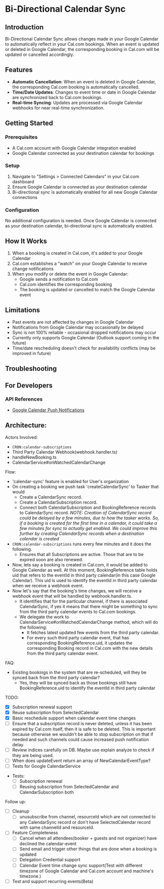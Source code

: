 # Bi-Directional Calendar Sync

## Introduction
Bi-Directional Calendar Sync allows changes made in your Google Calendar to automatically reflect in your Cal.com bookings. When an event is updated or deleted in Google Calendar, the corresponding booking in Cal.com will be updated or cancelled accordingly.

## Features
- **Automatic Cancellation**: When an event is deleted in Google Calendar, the corresponding Cal.com booking is automatically cancelled.
- **Time/Date Updates**: Changes to event time or date in Google Calendar are synchronized back to Cal.com bookings.
- **Real-time Syncing**: Updates are processed via Google Calendar webhooks for near real-time synchronization.

## Getting Started

### Prerequisites
- A Cal.com account with Google Calendar integration enabled
- Google Calendar connected as your destination calendar for bookings

### Setup
1. Navigate to "Settings > Connected Calendars" in your Cal.com dashboard
2. Ensure Google Calendar is connected as your destination calendar
3. Bi-directional sync is automatically enabled for all new Google Calendar connections

### Configuration
No additional configuration is needed. Once Google Calendar is connected as your destination calendar, bi-directional sync is automatically enabled.

## How It Works
1. When a booking is created in Cal.com, it's added to your Google Calendar
2. Cal.com establishes a "watch" on your Google Calendar to receive change notifications
3. When you modify or delete the event in Google Calendar:
   - Google sends a notification to Cal.com
   - Cal.com identifies the corresponding booking
   - The booking is updated or cancelled to match the Google Calendar event

## Limitations
- Past events are not affected by changes in Google Calendar
- Notifications from Google Calendar may occasionally be delayed
- Sync is not 100% reliable - occasional dropped notifications may occur
- Currently only supports Google Calendar (Outlook support coming in the future)
- Time/date rescheduling doesn't check for availability conflicts (may be improved in future)

## Troubleshooting


## For Developers

### API References
- [Google Calendar Push Notifications](https://developers.google.com/workspace/calendar/api/guides/push)

## Architecture:

Actors Involved:
- `CRON:calendar-subscriptions`
- Third Party Calendar Webhook(webhook.handler.ts)
- handleNewBooking.ts
- CalendarService#onWatchedCalendarChange

Flow:
- 'calendar-sync' feature is enabled for User's organization
- On creating a booking we push task 'createCalendarSync' to Tasker that would 
   - Create a CalendarSync record. 
   - Create a CalendarSubscription record.
   - Connect both CalendarSubscription and BookingReference records to CalendarSync record.
   _NOTE: Creation of CalendarSync record could be delayed by a few minutes, due to how the tasker works. So, if a booking is created for the first time in a calendar, it could take a few minutes for sync to actually get enabled. We could improve this further by creating CalendarSync records when a destination calendar is created_
- `CRON:calendar-subscriptions` runs every few minutes and it does the following.
   - Ensures that all Subscriptions are active. Those that are to be expired soon are also renewed.
- Now, lets say a booking is created in Cal.com, it would be added to Google Calendar as well. At this moment, BookingReference table holds uid that refers to the eventId in third party calendar(in this case Google Calendar). This uid is used to identify the eventId in third party calendar when we receive a webhook event.
- Now let's say that the booking's time changes, we will receive a webhook event that will be handled by webhook.handler.ts.
   - It identifies that for the particular channel, if there is associated CalendarSync, if yes it means that there might be something to sync from the third party calendar events to Cal.com bookings.
   - We delegate the work to CalendarService#onWatchedCalendarChange method, which will do the following:
      - It fetches latest updated few events from the third party calendar.
      - For every such third party calendar event, that has corresponding BookingReference.uid, it updates the corresponding Booking record in Cal.com with the new details from the third party calendar event.

FAQ:
- Existing bookings in the system that are re-scheduled, will they be synced back from the third party calendar?
  - Yes, they will be synced back as those bookings still have BookingReference.uid to identify the eventId in third party calendar

TODO:
- [x] Subscription renewal support
- [x] Reuse subscription from SelectedCalendar
- [x] Basic reschedule support when calendar event time changes
- [ ] Ensure that a subscription record is never deleted, unless it has been expired by Cal.com itself, then it is safe to be deleted. This is important because otherwise we wouldn't be able to stop subscription on that if needed and such channels could cause increased push notification delay. 
- [ ] Review indices carefully on DB. Maybe use explain analyze to check if they are being used.
- [ ] When does updateEvent return an array of NewCalendarEventType?
- [ ] Tests for Google CalendarService

- Tests:
   - [ ] Subscription renewal
   - [ ] Reusing subscription from SelectedCalendar and CalendarSubscription both

Follow up:
- [ ] Cleanup
   - [ ] unusubscribe from channel, resourceId which are not connected to any CalendarSync record or don't have SelectedCalendar record with same channelId and resourceId.
- [ ] Feature Completeness
   - [ ] Cancel when all attendees(booker + guests and not organizer) have declined the calendar-event
   - [ ] Send email and trigger other things that are done when a booking is updated
   - [ ] Delegation Credential support
   - [ ] Calendar Event time change sync support(Test with different timezone of Google Calendar and Cal.com account and machine's timezone.)
- [ ] Test and support recurring events(Beta)